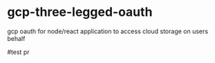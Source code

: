 # gcp-three-legged-oauth
gcp oauth for node/react application to access cloud storage on users behalf

#test pr